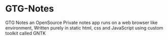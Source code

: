# GTG-Notes
GTG Notes an OpenSource Private notes app runs on a web browser like environment, Written purely in static html, css and JavaScript using custom toolkit called GNTK

